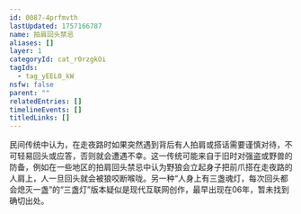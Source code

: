 ```yaml
---
id: 0087-4prfmvth
lastUpdated: 1757166787
name: 拍肩回头禁忌
aliases: []
layer: 1
categoryId: cat_r0rzgkOi
tagIds:
  - tag_yEEL0_kW
nsfw: false
parent: ""
relatedEntries: []
timelineEvents: []
titledLinks: []
---
```


民间传统中认为，在走夜路时如果突然遇到背后有人拍肩或搭话需要谨慎对待，不可轻易回头或应答，否则就会遭遇不幸。这一传统可能来自于旧时对强盗或野兽的防备，例如在一些地区的拍肩回头禁忌中认为野狼会立起身子把前爪搭在走夜路的人肩上，人一旦回头就会被狼咬断喉咙。另一种“人身上有三盏魂灯，每次回头都会熄灭一盏”的“三盏灯”版本疑似是现代互联网创作，最早出现在06年，暂未找到确切出处。